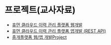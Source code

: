 # 프로젝트(교사자료)

- [휴먼 클라우드 이력 관리 플랫폼 웹개발](Mini%20Project-01/Mini%20Project-01.md)
- [휴먼 클라우드 이력 관리 플랫폼 앱개발 (REST API)]()
- [중개플랫폼 웹/앱 개발Project]()